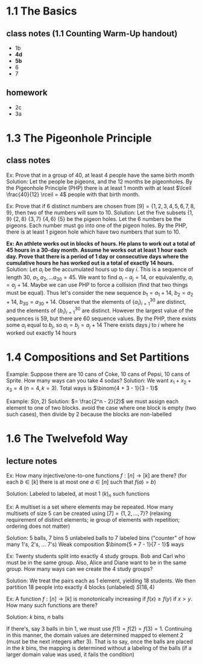 # 1.1 The Basics

## class notes (1.1 Counting Warm-Up handout)

- 1b
- **4d**
- **5b**
- 6
- 7

## homework

- 2c
- 3a

# 1.3 The Pigeonhole Principle

## class notes

Ex: Prove that in a group of 40, at least 4 people have the same birth month
	Solution: 
	Let the people be pigeons, and the 12 months be pigeonholes. By the Pigeonhole Principle (PHP) there is at least 1 month with at least $\lceil \frac{40}{12} \rceil = 4$ people with that birth month.

Ex: Prove that if 6 distinct numbers are chosen from $[9] = \{1, 2, 3, 4, 5, 6, 7, 8, 9\}$, then two of the numbers will sum to $10$.
	Solution: 
	Let the five subsets $\{1, 9\}$ $\{2, 8\}$ $\{3, 7\}$ $\{4, 6\}$ $\{5\}$ be the pigeon holes.
	Let the 6 numbers be the pigeons. Each number must go into one of the pigeon holes. By the PHP, there is at least 1 pigeon hole which have two numbers that sum to 10.

**Ex: An athlete works out in blocks of hours. He plans to work out a total of 45 hours in a 30-day month. Assume he works out at least 1 hour each day. Prove that there is a period of 1 day or consecutive days where the cumulative hours he has worked out is a total of exactly 14 hours.** 
	Solution:
	Let $a_i$ be the accumulated hours up to day $i$. This is a sequence of length 30, $a_1, a_2, \ldots a_{30} = 45$. 
	We want to find $a_i - a_j = 14$, or equivalently, $a_i = a_j + 14$. Maybe we can use PHP to force a collision (find that two things must be equal).
	Thus let's consider the new sequence $b_1 = a_1 + 14$, $b_2 = a_2 + 14$, $b_{30} = a_{30} + 14$.
	Observe that the elements of $\{a_i\}^{30}_{i=1}$ are distinct, and the elements of $\{b_i\}^{30}_{i=1}$ are distinct.
	However the largest value of the sequences is $59$, but there are 60 sequence values. By the PHP, there exists some $a_i$ equal to $b_j$, so $a_i = b_j = a_j + 14$
	There exists days $j$ to $i$ where he worked out exactly 14 hours

# 1.4 Compositions and Set Partitions

Example: Suppose there are 10 cans of Coke, 10 cans of Pepsi, 10 cans of Sprite. How many ways can you take 4 sodas?
	Solution: 
	We want $x_1 + x_2 + x_3 = 4$ ($n = 4, k=3$). Total ways is $\binom{4 + 3 - 1}{3 - 1}$

Example: $S(n, 2)$
	Solution: 
	$= \frac{2^n - 2}{2}$ 
	we must assign each element to one of two blocks. avoid the case where one block is empty (two such cases), then divide by 2 because the blocks are non-labelled

# 1.6 The Twelvefold Way

## lecture notes

Ex: How many injective/one-to-one functions $f: [n] \to [k]$ are there? (for each $b \in [k]$ there is at most one $a \in [n]$ such that $f(a) =b$)

Solution: 
Labeled to labeled, at most 1
$(k)_n$ such functions

Ex: A multiset is a set where elements may be repeated. How many multisets of size $5$ can be created using $[7] = \{1, 2, \ldots, 7\}$? (relaxing requirement of distinct elements; ie group of elements with repetition; ordering does not matter)

Solution:
5 balls, 7 bins
5 unlabeled balls to 7 labeled bins ("counter" of how many 1's, 2's, ... 7's)
Weak composition $\binom{5 + 7 - 1}{7 - 1}$ ways

Ex: Twenty students split into exactly $4$ study groups. Bob and Carl who must be in the same group. Also, Alice and Diane want to be in the same group. How many ways can we create the 4 study groups?

Solution:
We treat the pairs each as 1 element, yielding 18 students. We then partition 18 people into exactly 4 blocks (unlabeled) $S(18,4)$

Ex: A function $f: [n] \to [k]$ is monotonically increasing if $f(x) \geq f(y)$ if $x > y$. How many such functions are there?

Solution:
$k$ bins, $n$ balls

If there's, say $3$ balls in bin $1$, we must use $f(1) = f(2) = f(3) = 1$. Continuing in this manner, the domain values are determined mapped to element $2$ (must be the next integers after 3). That is to say, once the balls are placed in the $k$ bins, the mapping is determined without a labeling of the balls (if a larger domain value was used, it fails the condition)